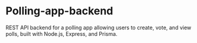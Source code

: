 # Polling-app-backend
REST API backend for a polling app allowing users to create, vote, and view polls, built with Node.js, Express, and Prisma.
